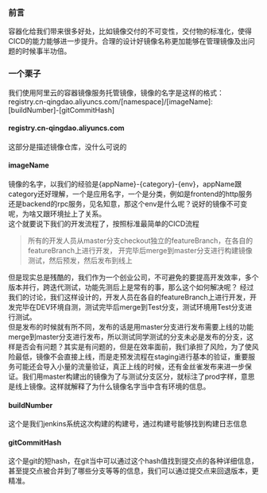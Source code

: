 ### 前言
容器化给我们带来很多好处，比如镜像交付的不可变性，交付物的标准化，使得CICD的能力能够进一步提升。合理的设计好镜像名称更加能够在管理镜像及出问题的时候事半功倍。

### 一个栗子
我们使用阿里云的容器镜像服务托管镜像，镜像的名字是这样的格式：registry.cn-qingdao.aliyuncs.com/[namespace]/[imageName]:[buildNumber]-[gitCommitHash]  
#### registry.cn-qingdao.aliyuncs.com  
这部分是描述镜像仓库，没什么可说的
#### imageName  
镜像的名字，以我们的经验是{appName}-{category}-{env}，appName跟category还好理解，一个是应用名字，一个是分类，例如是frontend的http服务还是backend的rpc服务，见名知意，那这个env是什么呢？说好的镜像不可变呢，为啥又跟环境扯上了关系。  
这个就要说下我们的开发流程了，按照标准最简单的CICD流程
> 所有的开发人员从master分支checkout独立的featureBranch，在各自的featureBranch上进行开发，
开完毕后merge到master分支进行构建镜像测试，然后预发，然后发布到线上  

但是现实总是残酷的，我们作为一个创业公司，不可避免的要提高开发效率，多个版本并行，跨迭代测试，功能先测后上是常有的事，那么这个如何解决呢？
经过我们的讨论，我们这样设计的，开发人员在各自的featureBranch上进行开发，开发完毕在DEV环境自测，测试完毕后merge到Test分支，测试环境用Test分支进行测试。  
但是发布的时候就有所不同，发布的话是用master分支进行发布需要上线的功能merge到master分支进行发布，所以测试同学测试的分支未必是发布的分支，这样是否会有问题？其实是有问题的，但是在效率面前，我们承担了风险，为了使风险最低，镜像不会直接上线，而是走预发流程在staging进行基本的验证，重要服务可能还会导入小量的流量验证，真正上线的时候，还有金丝雀发布来进一步保证。我们用master构建出的镜像为了与测试分支区分，就标注了prod字样，意思是线上镜像。这样就解释了为什么镜像名字当中含有环境的信息。
#### buildNumber
这个是我们jenkins系统这次构建的构建号，通过构建号能够找到构建日志信息
#### gitCommitHash
这个是git的短hash，在git当中可以通过这个hash值找到提交点的各种详细信息，甚至提交点被合并到了哪些分支等等的信息，我们可以通过提交点来回退版本，更精准。